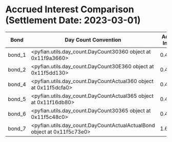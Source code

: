 # Accrued Interest Comparison (Settlement Date: 2023-03-01)

| Bond   | Day Count Convention   | Accrued Interest |
|--------|------------------------|------------------|
| bond_1 | <pyfian.utils.day_count.DayCount30360 object at 0x11f9a3660> | 0.416667 |
| bond_2 | <pyfian.utils.day_count.DayCount30E360 object at 0x11f5dd130> | 0.416667 |
| bond_4 | <pyfian.utils.day_count.DayCountActual360 object at 0x11f5dcfa0> | 0.409722 |
| bond_5 | <pyfian.utils.day_count.DayCountActual365 object at 0x11f16db80> | 0.404110 |
| bond_6 | <pyfian.utils.day_count.DayCount30365 object at 0x11f5c48c0> | 0.410959 |
| bond_7 | <pyfian.utils.day_count.DayCountActualActualBond object at 0x11f5c73e0> | 1.629834 |